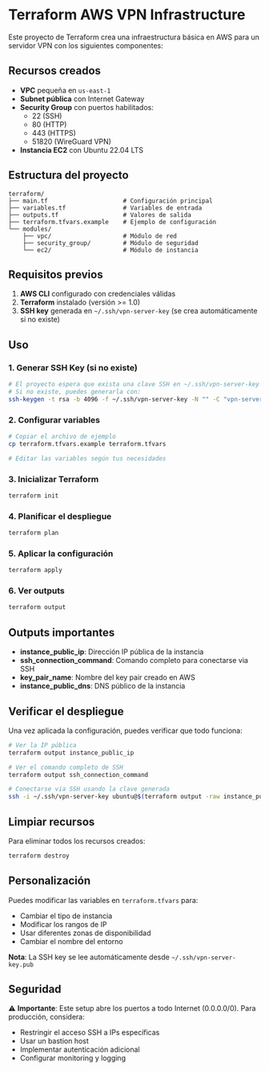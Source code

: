 # Terraform AWS VPN Infrastructure

Este proyecto de Terraform crea una infraestructura básica en AWS para un servidor VPN con los siguientes componentes:

## Recursos creados

- **VPC** pequeña en `us-east-1`
- **Subnet pública** con Internet Gateway
- **Security Group** con puertos habilitados:
  - 22 (SSH)
  - 80 (HTTP)
  - 443 (HTTPS)
  - 51820 (WireGuard VPN)
- **Instancia EC2** con Ubuntu 22.04 LTS

## Estructura del proyecto

```
terraform/
├── main.tf                     # Configuración principal
├── variables.tf                # Variables de entrada
├── outputs.tf                  # Valores de salida
├── terraform.tfvars.example    # Ejemplo de configuración
└── modules/
    ├── vpc/                    # Módulo de red
    ├── security_group/         # Módulo de seguridad
    └── ec2/                    # Módulo de instancia
```

## Requisitos previos

1. **AWS CLI** configurado con credenciales válidas
2. **Terraform** instalado (versión >= 1.0)
3. **SSH key** generada en `~/.ssh/vpn-server-key` (se crea automáticamente si no existe)

## Uso

### 1. Generar SSH Key (si no existe)

```bash
# El proyecto espera que exista una clave SSH en ~/.ssh/vpn-server-key
# Si no existe, puedes generarla con:
ssh-keygen -t rsa -b 4096 -f ~/.ssh/vpn-server-key -N "" -C "vpn-server-key"
```

### 2. Configurar variables

```bash
# Copiar el archivo de ejemplo
cp terraform.tfvars.example terraform.tfvars

# Editar las variables según tus necesidades
```

### 3. Inicializar Terraform

```bash
terraform init
```

### 4. Planificar el despliegue

```bash
terraform plan
```

### 5. Aplicar la configuración

```bash
terraform apply
```

### 6. Ver outputs

```bash
terraform output
```

## Outputs importantes

- **instance_public_ip**: Dirección IP pública de la instancia
- **ssh_connection_command**: Comando completo para conectarse via SSH
- **key_pair_name**: Nombre del key pair creado en AWS
- **instance_public_dns**: DNS público de la instancia

## Verificar el despliegue

Una vez aplicada la configuración, puedes verificar que todo funciona:

```bash
# Ver la IP pública
terraform output instance_public_ip

# Ver el comando completo de SSH
terraform output ssh_connection_command

# Conectarse via SSH usando la clave generada
ssh -i ~/.ssh/vpn-server-key ubuntu@$(terraform output -raw instance_public_ip)
```

## Limpiar recursos

Para eliminar todos los recursos creados:

```bash
terraform destroy
```

## Personalización

Puedes modificar las variables en `terraform.tfvars` para:

- Cambiar el tipo de instancia
- Modificar los rangos de IP
- Usar diferentes zonas de disponibilidad
- Cambiar el nombre del entorno

**Nota**: La SSH key se lee automáticamente desde `~/.ssh/vpn-server-key.pub`

## Seguridad

⚠️ **Importante**: Este setup abre los puertos a todo Internet (0.0.0.0/0). Para producción, considera:

- Restringir el acceso SSH a IPs específicas
- Usar un bastion host
- Implementar autenticación adicional
- Configurar monitoring y logging
